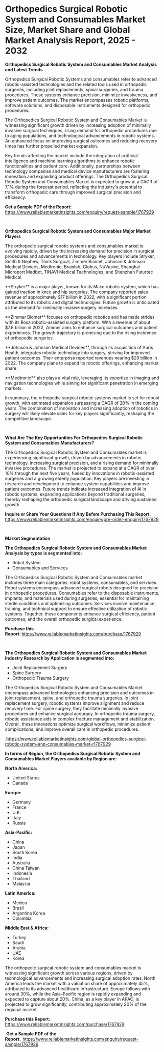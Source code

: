 <p><h1>Orthopedics Surgical Robotic System and Consumables Market Size, Market Share and Global Market Analysis Report, 2025 - 2032</h1></p><p><strong>Orthopedics Surgical Robotic System and Consumables Market Analysis and Latest Trends</strong></p>
<p><p>Orthopedics Surgical Robotic Systems and consumables refer to advanced robotic-assisted technologies and the related tools used in orthopedic surgeries, including joint replacements, spinal surgeries, and trauma procedures. These systems enhance precision, minimize invasiveness, and improve patient outcomes. The market encompasses robotic platforms, software solutions, and disposable instruments designed for orthopedic procedures.</p><p>The Orthopedics Surgical Robotic System and Consumables Market is witnessing significant growth driven by increasing adoption of minimally invasive surgical techniques, rising demand for orthopedic procedures due to aging populations, and technological advancements in robotic systems. An enhanced focus on improving surgical outcomes and reducing recovery times has further propelled market expansion. </p><p>Key trends affecting the market include the integration of artificial intelligence and machine learning algorithms to enhance robotic functionalities and patient care. Additionally, partnerships between technology companies and medical device manufacturers are fostering innovation and expanding product offerings. The Orthopedics Surgical Robotic System and Consumables Market is expected to grow at a CAGR of 7.1% during the forecast period, reflecting the industry's potential to transform orthopedic care through improved surgical precision and efficiency.</p></p>
<p><strong>Get a Sample PDF of the Report:&nbsp;</strong> <a href="https://www.reliablemarketinsights.com/enquiry/request-sample/1767929?utm_campaign=2240&utm_medium=2&utm_source=Github&utm_content=ia&utm_term=16042025&utm_id=orthopedics-surgical-robotic-system-and-consumables">https://www.reliablemarketinsights.com/enquiry/request-sample/1767929</a></p>
<p>&nbsp;</p>
<p><strong>Orthopedics Surgical Robotic System and Consumables Major Market Players</strong></p>
<p><p>The orthopedic surgical robotic systems and consumables market is evolving rapidly, driven by the increasing demand for precision in surgical procedures and advancements in technology. Key players include Stryker, Smith & Nephew, Think Surgical, Zimmer Biomet, Johnson & Johnson Medical Devices, Medtronic, Brainlab, Globus, NuVasive, Shanghai Microport Medbot, TINAVI Medical Technologies, and Shenzhen Futurtec Medical.</p><p>**Stryker** is a major player, known for its Mako robotic system, which has gained traction in knee and hip surgeries. The company reported sales revenue of approximately $17 billion in 2022, with a significant portion attributed to its robotic and digital technologies. Future growth is anticipated as the demand for minimally invasive surgery increases.</p><p>**Zimmer Biomet** focuses on orthopedic robotics and has made strides with its Rosa robotic-assisted surgery platform. With a revenue of about $7.8 billion in 2022, Zimmer aims to enhance surgical outcomes and patient experiences. The growth trajectory is promising due to the rising incidence of orthopedic surgeries.</p><p>**Johnson & Johnson Medical Devices**, through its acquisition of Auris Health, integrates robotic technology into surgery, striving for improved patient outcomes. Their enterprise reported revenues nearing $29 billion in 2022. The company plans to expand its robotic offerings, enhancing market share.</p><p>**Medtronic** also plays a vital role, leveraging its expertise in imaging and navigation technologies while aiming for significant penetration in emerging markets.</p><p>In summary, the orthopedic surgical robotic systems market is set for robust growth, with estimated expansion surpassing a CAGR of 20% in the coming years. The combination of innovation and increasing adoption of robotics in surgery will likely elevate sales for key players significantly, reshaping the competitive landscape.</p></p>
<p>&nbsp;</p>
<p><strong>What Are The Key Opportunities For Orthopedics Surgical Robotic System and Consumables Manufacturers?</strong></p>
<p><p>The Orthopedics Surgical Robotic System and Consumables market is experiencing significant growth, driven by advancements in robotic technology, increasing surgical precision, and a rising demand for minimally invasive procedures. The market is projected to expand at a CAGR of over 10% through the next five years, fueled by innovations in robotic-assisted surgeries and a growing elderly population. Key players are investing in research and development to enhance system capabilities and improve patient outcomes. Future trends indicate increased integration of AI in robotic systems, expanding applications beyond traditional surgeries, thereby reshaping the orthopedic surgical landscape and driving sustained growth.</p></p>
<p><strong>Inquire or Share Your Questions If Any Before Purchasing This Report:</strong> <a href="https://www.reliablemarketinsights.com/enquiry/pre-order-enquiry/1767929?utm_campaign=2240&utm_medium=2&utm_source=Github&utm_content=ia&utm_term=16042025&utm_id=orthopedics-surgical-robotic-system-and-consumables">https://www.reliablemarketinsights.com/enquiry/pre-order-enquiry/1767929</a></p>
<p>&nbsp;</p>
<p><strong>Market Segmentation</strong></p>
<p><strong>The Orthopedics Surgical Robotic System and Consumables Market Analysis by types is segmented into:</strong></p>
<p><ul><li>Robot System</li><li>Consumables and Services</li></ul></p>
<p><p>The Orthopedics Surgical Robotic System and Consumables market includes three main categories: robot systems, consumables, and services. Robot systems encompass advanced surgical robots designed for precision in orthopedic procedures. Consumables refer to the disposable instruments, implants, and materials used during surgeries, essential for maintaining sterile conditions and optimizing outcomes. Services involve maintenance, training, and technical support to ensure effective utilization of robotic systems. Together, these components enhance surgical efficiency, patient outcomes, and the overall orthopedic surgical experience.</p></p>
<p><strong>Purchase this Report:&nbsp;</strong><a href="https://www.reliablemarketinsights.com/purchase/1767929?utm_campaign=2240&utm_medium=2&utm_source=Github&utm_content=ia&utm_term=16042025&utm_id=orthopedics-surgical-robotic-system-and-consumables">https://www.reliablemarketinsights.com/purchase/1767929</a></p>
<p>&nbsp;</p>
<p><strong>The Orthopedics Surgical Robotic System and Consumables Market Industry Research by Application is segmented into:</strong></p>
<p><ul><li>Joint Replacement Surgery</li><li>Spine Surgery</li><li>Orthopedic Trauma Surgery</li></ul></p>
<p><p>The Orthopedics Surgical Robotic System and Consumables Market encompass advanced technologies enhancing precision and outcomes in joint replacement, spine, and orthopedic trauma surgeries. In joint replacement surgery, robotic systems improve alignment and reduce recovery time. For spine surgery, they facilitate minimally invasive procedures and enhance surgical accuracy. In orthopedic trauma surgery, robotic assistance aids in complex fracture management and stabilization. Overall, these innovations optimize surgical workflows, minimize patient complications, and improve overall care in orthopedic procedures.</p></p>
<p><a href="https://www.reliablemarketinsights.com/global-orthopedics-surgical-robotic-system-and-consumables-market-r1767929?utm_campaign=2240&utm_medium=2&utm_source=Github&utm_content=ia&utm_term=16042025&utm_id=orthopedics-surgical-robotic-system-and-consumables">&nbsp;https://www.reliablemarketinsights.com/global-orthopedics-surgical-robotic-system-and-consumables-market-r1767929</a></p>
<p><strong>In terms of Region, the Orthopedics Surgical Robotic System and Consumables Market Players available by Region are:</strong></p>
<p>
    <p> <strong> North America: </strong>
        <ul>
            <li>United States</li>
            <li>Canada</li>
        </ul>
        </p> 
    <p> <strong> Europe: </strong>
        <ul>
            <li>Germany</li>
            <li>France</li>
            <li>U.K.</li>
            <li>Italy</li>
            <li>Russia</li>
        </ul>
        </p> 
    <p> <strong> Asia-Pacific: </strong>
        <ul>
            <li>China</li>
            <li>Japan</li>
            <li>South Korea</li>
            <li>India</li>
            <li>Australia</li>
            <li>China Taiwan</li>
            <li>Indonesia</li>
            <li>Thailand</li>
            <li>Malaysia</li>
        </ul>
        </p> 
    <p> <strong> Latin America: </strong>
        <ul>
            <li>Mexico</li>
            <li>Brazil</li>
            <li>Argentina Korea</li>
            <li>Colombia</li>
        </ul>
        </p> 
    <p> <strong> Middle East & Africa: </strong>
        <ul>
            <li>Turkey</li>
            <li>Saudi</li>
            <li>Arabia</li>
            <li>UAE</li>
            <li>Korea</li>
        </ul>
    </p>
    </p>
<p><p>The orthopedic surgical robotic system and consumables market is witnessing significant growth across various regions, driven by technological advancements and increasing surgical adoption rates. North America leads the market with a valuation share of approximately 45%, attributed to its advanced healthcare infrastructure. Europe follows with around 30%, while the Asia-Pacific region is rapidly expanding and expected to capture about 20%. China, as a key player in APAC, is projected to grow significantly, contributing approximately 20% of the regional market.</p></p>
<p><strong>Purchase this Report: </strong><a href="https://www.reliablemarketinsights.com/purchase/1767929?utm_campaign=2240&utm_medium=2&utm_source=Github&utm_content=ia&utm_term=16042025&utm_id=orthopedics-surgical-robotic-system-and-consumables">https://www.reliablemarketinsights.com/purchase/1767929</a></p>
<p>&nbsp;<strong>Get a Sample PDF of the Report:&nbsp;&nbsp;</strong><a href="https://www.reliablemarketinsights.com/enquiry/request-sample/1767929?utm_campaign=2240&utm_medium=2&utm_source=Github&utm_content=ia&utm_term=16042025&utm_id=orthopedics-surgical-robotic-system-and-consumables">https://www.reliablemarketinsights.com/enquiry/request-sample/1767929</a></p>
<p><strong></strong></p>
<p><p></p><p></p><p></p></p>